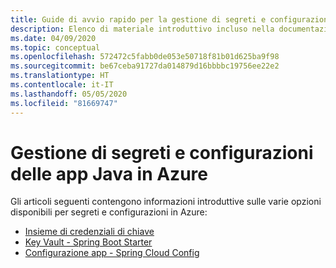 ```yaml
---
title: Guide di avvio rapido per la gestione di segreti e configurazioni delle app Java in Azure
description: Elenco di materiale introduttivo incluso nella documentazione di Azure per la gestione di segreti e configurazioni delle app Java.
ms.date: 04/09/2020
ms.topic: conceptual
ms.openlocfilehash: 572472c5fabb0de053e50718f81b01d625ba9f98
ms.sourcegitcommit: be67ceba91727da014879d16bbbbc19756ee22e2
ms.translationtype: HT
ms.contentlocale: it-IT
ms.lasthandoff: 05/05/2020
ms.locfileid: "81669747"
---
```

# <a name="secrets-and-configuration-management-for-java-apps-on-azure"></a>Gestione di segreti e configurazioni delle app Java in Azure

Gli articoli seguenti contengono informazioni introduttive sulle varie opzioni disponibili per segreti e configurazioni in Azure:

- [Insieme di credenziali di chiave](/azure/key-vault/quick-create-java)
- [Key Vault - Spring Boot Starter](/azure/developer/java/spring-framework/configure-spring-boot-starter-java-app-with-azure-key-vault)
- [Configurazione app - Spring Cloud Config](/azure/azure-app-configuration/quickstart-java-spring-app)

